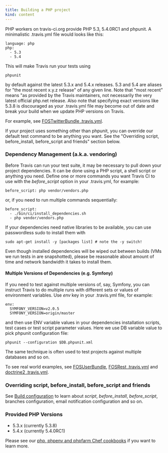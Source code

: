 ```yaml
---
title: Building a PHP project
kind: content
---
```


PHP workers on travis-ci.org provide PHP 5.3, 5.4.0RC1 and phpunit. A minimalistic .travis.yml file would looks like this:

    language: php
    php:
      - 5.3
      - 5.4

This will make Travis run your tests using

    phpunit

by default against the latest 5.3.x and 5.4.x releases. 5.3 and 5.4 are aliases for "the most recent x.y.z release" of any given line. Note that "most recent" means
"as provided by the Travis maintainers, not necessarily the very latest official php.net release.
Also note that specifying exact versions like 5.3.8 is discouraged as your .travis.yml file may become out of date and break your build when we update
PHP versions on Travis.

For example, see [FOSTwitterBundle .travis.yml](https://github.com/FriendsOfSymfony/FOSTwitterBundle/blob/master/.travis.yml).


If your project uses something other than phpunit, you can override our default test command to be anything you want. See the
"Overriding script, before_install, before_script and friends" section below.


### Dependency Management (a.k.a. vendoring)

Before Travis can run your test suite, it may be necessary to pull down your project dependencies. It can be done using a PHP
script, a shell script or anything you need. Define one or more commands you want Travis CI to use with the *before_script* option
in your .travis.yml, for example:

    before_script: php vendor/vendors.php

or, if you need to run multiple commands sequentially:

    before_script:
      - ./bin/ci/install_dependencies.sh
      - php vendor/vendors.php

If your dependencies need native libraries to be available, you can use passwordless sudo to install them with

    sudo apt-get install -y [packages list] # note the -y switch!

Even though installed dependencies will be wiped out between builds (VMs we run tests in are snapshotted), please be reasonable about
amount of time and network bandwidth it takes to install them.



#### Multiple Versions of Dependencies (e.g. Symfony)

If you need to test against multiple versions of, say, Symfony, you can instruct Travis to do multiple runs with different sets or values of
environment variables. Use *env* key in your .travis.yml file, for example:

    env:
      SYMFONY_VERSION=v2.0.5
      SYMFONY_VERSION=origin/master

and then use ENV variable values in your dependencies installation scripts, test cases or test script parameter values. Here we use
DB variable value to pick phpunit configuration file:

    phpunit --configuration $DB.phpunit.xml

The same technique is often used to test projects against multiple databases and so on.

To see real world examples, see [FOSUserBundle](https://github.com/FriendsOfSymfony/FOSUserBundle/blob/master/.travis.yml), [FOSRest .travis.yml](https://github.com/FriendsOfSymfony/FOSRest/blob/master/.travis.yml)
and [doctrine2 .travis.yml](https://github.com/pborreli/doctrine2/blob/master/.travis.yml).



### Overriding script, before_install, before_script and friends

See <a href="/docs/user/build-configuration/">Build configuration</a> to learn about *script*, *before_install*, *before_script*, branches configuration, email notification
configuration and so on.



### Provided PHP Versions

 * 5.3.x (currently 5.3.8)
 * 5.4.x (currently 5.4.0RC1)

Please see our [php, phpenv and phpfarm Chef cookbooks](https://github.com/travis-ci/travis-cookbooks/tree/master/vagrant_base) if you want to learn more.
